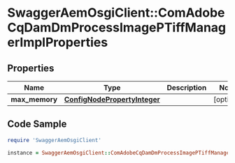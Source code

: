 # SwaggerAemOsgiClient::ComAdobeCqDamDmProcessImagePTiffManagerImplProperties

## Properties

Name | Type | Description | Notes
------------ | ------------- | ------------- | -------------
**max_memory** | [**ConfigNodePropertyInteger**](ConfigNodePropertyInteger.md) |  | [optional] 

## Code Sample

```ruby
require 'SwaggerAemOsgiClient'

instance = SwaggerAemOsgiClient::ComAdobeCqDamDmProcessImagePTiffManagerImplProperties.new(max_memory: null)
```


